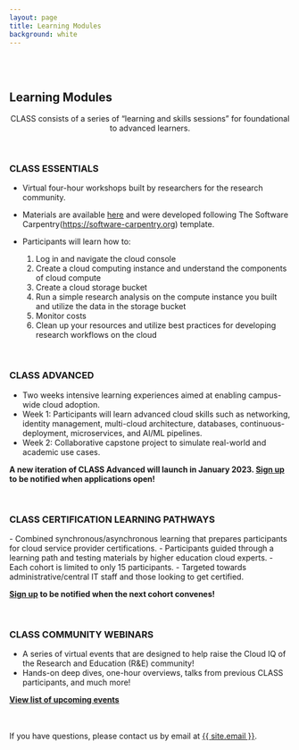 ```yaml
---
layout: page
title: Learning Modules
background: white
---
```


<br/>
<br/>

<div class="col-lg-12 text-center">
	<h2 class="section-heading text-uppercase text-muted">Learning Modules</h2>
</div>

<p style="text-align:center">CLASS consists of a series of “learning and skills sessions” for foundational to advanced learners.
</p>

<br/>
<div>
<h3 class="section-subheading text-uppercase text-muted">CLASS ESSENTIALS</h3>
</div>

- Virtual four-hour workshops built by researchers for the research community. 
- Materials are available [here](https://github.internet2.edu/pages/CLASS/CLASS-Essentials/intro.html) and were developed following The Software Carpentry(https://software-carpentry.org) template.
- Participants will learn how to:

    1. Log in and navigate the cloud console
    2. Create a cloud computing instance and understand the components of cloud compute
    3. Create a cloud storage bucket
    4. Run a simple research analysis on the compute instance you built and utilize the data in the storage bucket
    5. Monitor costs
    6. Clean up your resources and utilize best practices for developing research workflows on the cloud

<br/>
<div>
<h3 class="section-subheading text-uppercase text-muted">CLASS ADVANCED</h3>
</div>

- Two weeks intensive learning experiences aimed at enabling campus-wide cloud adoption. 
- Week 1: Participants will learn advanced cloud skills such as networking, identity management, multi-cloud architecture, databases, continuous-deployment, microservices, and AI/ML pipelines. 
- Week 2: Collaborative capstone project to simulate real-world and academic use cases.

**A new iteration of CLASS Advanced will launch in January 2023. [Sign up](https://lists.internet2.edu/sympa/info/class-announce?_ga=2.148534065.729352177.1666476629-1035221937.1630427862) to be notified when applications open!** 


<br/>
<div>
<h3 class="section-subheading text-uppercase text-muted">CLASS CERTIFICATION LEARNING PATHWAYS </h3>
</div>
- Combined synchronous/asynchronous learning that prepares participants for cloud service provider certifications. 
- Participants guided through a learning path and testing materials by higher education cloud experts. 
- Each cohort is limited to only 15 participants.
- Targeted towards administrative/central IT staff and those looking to get certified.  

**[Sign up](https://lists.internet2.edu/sympa/info/class-announce?_ga=2.148534065.729352177.1666476629-1035221937.1630427862) to be notified when the next cohort convenes!** 


<br/>
<div>
<h3 class="section-subheading text-uppercase text-muted">CLASS COMMUNITY WEBINARS </h3>
</div>

- A series of virtual events that are designed to help raise the Cloud IQ of the Research and Education (R&E) community! 
- Hands-on deep dives, one-hour overviews, talks from previous CLASS participants, and much more! 

**[View list of upcoming events](/#calendar)**

<br/>
<br/>
If you have questions, please contact us by email at <a href="mailto:{{ site.email }}">{{ site.email }}</a>.
